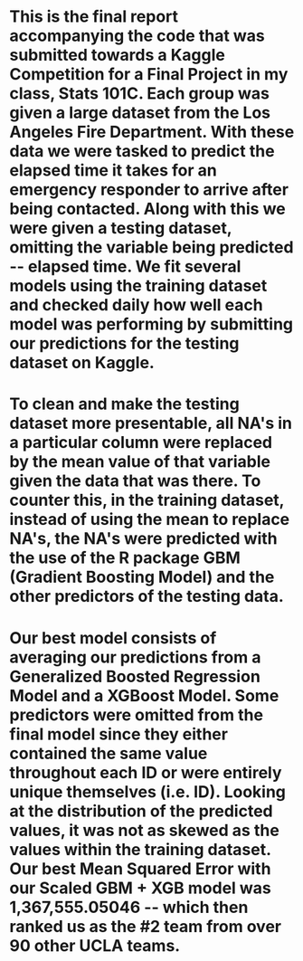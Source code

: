 # This is the final report accompanying the code that was submitted towards a Kaggle Competition for a Final Project in my class, Stats 101C. Each group was given a large dataset from the Los Angeles Fire Department. With these data we were tasked to predict the elapsed time it takes for an emergency responder to arrive after being contacted. Along with this we were given a testing dataset, omitting the variable being predicted -- elapsed time. We fit several models using the training dataset and checked daily how well each model was performing by submitting our predictions for the testing dataset on Kaggle. 

# To clean and make the testing dataset more presentable, all NA's in a particular column were replaced by the mean value of that variable given the data that was there. To counter this, in the training dataset, instead of using the mean to replace NA's, the NA's were predicted with the use of the R package GBM (Gradient Boosting Model) and the other predictors of the testing data. 

# Our best model consists of averaging our predictions from a Generalized Boosted Regression Model and a XGBoost Model. Some predictors were omitted from the final model since they either contained the same value throughout each ID or were entirely unique themselves (i.e. ID). Looking at the distribution of the predicted values, it was not as skewed as the values within the training dataset. Our best Mean Squared Error with our Scaled GBM + XGB model was 1,367,555.05046 -- which then ranked us as the #2 team from over 90 other UCLA teams.
